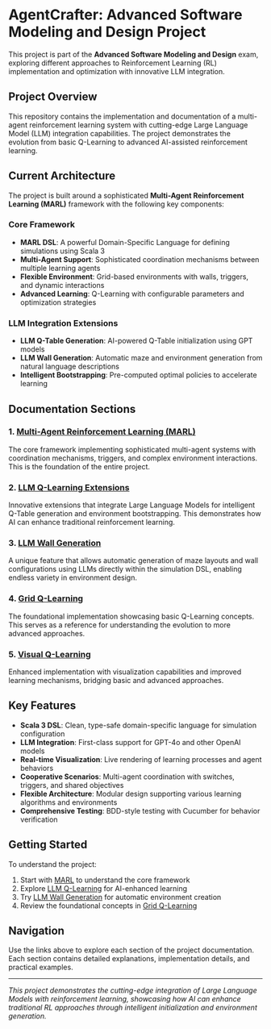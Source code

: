 # AgentCrafter: Advanced Software Modeling and Design Project

This project is part of the **Advanced Software Modeling and Design** exam, exploring different approaches to Reinforcement Learning (RL) implementation and optimization with innovative LLM integration.

## Project Overview

This repository contains the implementation and documentation of a multi-agent reinforcement learning system with cutting-edge Large Language Model (LLM) integration capabilities. The project demonstrates the evolution from basic Q-Learning to advanced AI-assisted reinforcement learning.

## Current Architecture

The project is built around a sophisticated **Multi-Agent Reinforcement Learning (MARL)** framework with the following key components:

### Core Framework
- **MARL DSL**: A powerful Domain-Specific Language for defining simulations using Scala 3
- **Multi-Agent Support**: Sophisticated coordination mechanisms between multiple learning agents
- **Flexible Environment**: Grid-based environments with walls, triggers, and dynamic interactions
- **Advanced Learning**: Q-Learning with configurable parameters and optimization strategies

### LLM Integration Extensions
- **LLM Q-Table Generation**: AI-powered Q-Table initialization using GPT models
- **LLM Wall Generation**: Automatic maze and environment generation from natural language descriptions
- **Intelligent Bootstrapping**: Pre-computed optimal policies to accelerate learning



## Documentation Sections

### 1. [Multi-Agent Reinforcement Learning (MARL)](marl/)
The core framework implementing sophisticated multi-agent systems with coordination mechanisms, triggers, and complex environment interactions. This is the foundation of the entire project.

### 2. [LLM Q-Learning Extensions](llmqlearning/)
Innovative extensions that integrate Large Language Models for intelligent Q-Table generation and environment bootstrapping. This demonstrates how AI can enhance traditional reinforcement learning.

### 3. [LLM Wall Generation](wallsfromllm/)
A unique feature that allows automatic generation of maze layouts and wall configurations using LLMs directly within the simulation DSL, enabling endless variety in environment design.

### 4. [Grid Q-Learning](gridqlearning/)
The foundational implementation showcasing basic Q-Learning concepts. This serves as a reference for understanding the evolution to more advanced approaches.

### 5. [Visual Q-Learning](visualqlearning/)
Enhanced implementation with visualization capabilities and improved learning mechanisms, bridging basic and advanced approaches.

## Key Features

- **Scala 3 DSL**: Clean, type-safe domain-specific language for simulation configuration
- **LLM Integration**: First-class support for GPT-4o and other OpenAI models
- **Real-time Visualization**: Live rendering of learning processes and agent behaviors
- **Cooperative Scenarios**: Multi-agent coordination with switches, triggers, and shared objectives
- **Flexible Architecture**: Modular design supporting various learning algorithms and environments
- **Comprehensive Testing**: BDD-style testing with Cucumber for behavior verification

## Getting Started

To understand the project:

1. Start with [MARL](marl/) to understand the core framework
2. Explore [LLM Q-Learning](llmqlearning/) for AI-enhanced learning
3. Try [LLM Wall Generation](wallsfromllm/) for automatic environment creation
4. Review the foundational concepts in [Grid Q-Learning](gridqlearning/)

## Navigation

Use the links above to explore each section of the project documentation. Each section contains detailed explanations, implementation details, and practical examples.

---

*This project demonstrates the cutting-edge integration of Large Language Models with reinforcement learning, showcasing how AI can enhance traditional RL approaches through intelligent initialization and environment generation.*